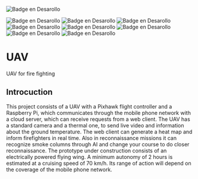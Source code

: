 ![Badge en Desarollo](https://img.shields.io/badge/STATUS-DEVELOPING-yellow)

![Badge en Desarollo](https://img.shields.io/badge/PIXHAWK-grey) ![Badge en Desarollo](https://img.shields.io/badge/RASPBERRY%20PI-magenta)  ![Badge en Desarollo](https://img.shields.io/badge/PYTHON-blue) ![Badge en Desarollo](https://img.shields.io/badge/NODEJS-green) ![Badge en Desarollo](https://img.shields.io/badge/REACT-cyan)  ![Badge en Desarollo](https://img.shields.io/badge/FLASK-red) ![Badge en Desarollo](https://img.shields.io/badge/NEST-blue) ![Badge en Desarollo](https://img.shields.io/badge/MONGODB-green)
# UAV
UAV for fire fighting

## Introcuction
This project consists of a UAV with a Pixhawk flight controller and a Raspberry Pi, which communicates through the mobile phone network with a cloud server, which can receive requests from a web client.
The UAV has a standard camera and a thermal one, to send live video and information about the ground temperature. The web client can generate a heat map and inform firefighters in real time.
Also in reconnaissance missions it can recognize smoke columns through AI and change your course to do closer reconnaissance.
The prototype under construction consists of an electrically powered flying wing. A minimum autonomy of 2 hours is estimated at a cruising speed of 70 km/h. Its range of action will depend on the coverage of the mobile phone network.
